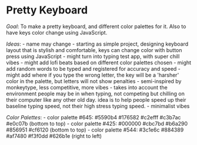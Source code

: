 # Pretty Keyboard

*Goal*: To make a pretty keyboard, and different color palettes for it. Also to have keys color change using JavaScript.

*Ideas*: 
    - name may change
    - starting as simple project, designing keyboard layout that is stylish and comfortable, keys can change color with button press using JavaScript
    - might turn into typing test app, with super chill vibes 
    - might add lofi beats based on different color palettes chosen
    - might add random words to be typed and registered for accuracy and speed
    - might add where if you type the wrong letter, the key will be a 'harsher' color in the palette, but letters will not show penalties
    - semi-inspired by monkeytype, less competitive, more vibes
    - takes into account the environment people may be in when typing, not competing but chilling on their computer like any other old day. idea is to help people speed up their baseline typing speed, not their high stress typing speed.
    - minimalist vibes 

_Color_ _Palettes_:
    - color palette #645: #5590b4 #176582 #c2efff #c3b7ac #e0c07b (bottom to top)
    - color palette #425: #000000 #cbc7bd #b6a290 #856951 #cf6120 (bottom to top)
    - color palette #544: #3c1e6c #884389 #af7480 #f3f0dd #626b1e (right to left)